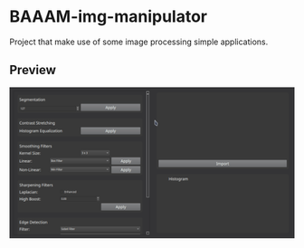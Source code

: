 # BAAAM-img-manipulator
Project that make use of some image processing simple applications.

## Preview

![](assets/preview.gif)

